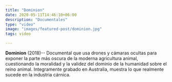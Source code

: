 ```yaml
---
title: "Dominion"
date: 2020-05-11T14:46:10+06:00
description: "Documentales"
type: "video"
image: "images/featured-post/dominion.jpg"
tags: video

---
```

**Dominion** (2018)-- Documental que usa drones y cámaras ocultas para exponer la parte más oscura de la moderna agricultura animal, cuestionando la moralidad y la validez del dominio de la humanidad sobre el reino animal. Integramente grabado en Australia, muestra lo que realmente sucede en la industria cárnica.